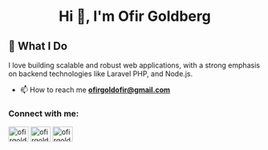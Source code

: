 <h1 align="center">Hi 👋, I'm Ofir Goldberg</h1>

## 🚀 What I Do

I love building scalable and robust web applications, with a strong emphasis on backend technologies like Laravel PHP, and Node.js.

- 📫 How to reach me **ofirgoldofir@gmail.com**

<h3 align="left">Connect with me:</h3>
<p align="left">
<a href="https://linkedin.com/in/ofirgoldofir" target="blank"><img align="center" src="https://raw.githubusercontent.com/rahuldkjain/github-profile-readme-generator/master/src/images/icons/Social/linked-in-alt.svg" alt="ofirgoldofir" height="30" width="40" /></a>
<a href="https://www.facebook.com/ofir.goldberg.9" target="blank"><img align="center" src="https://raw.githubusercontent.com/rahuldkjain/github-profile-readme-generator/master/src/images/icons/Social/facebook.svg" alt="ofirgoldofir" height="30" width="40" /></a>
<a href="https://www.instagram.com/ofirgold1/" target="blank"><img align="center" src="https://raw.githubusercontent.com/rahuldkjain/github-profile-readme-generator/master/src/images/icons/Social/instagram.svg" alt="ofirgoldofir" height="30" width="40" /></a>
</p>

